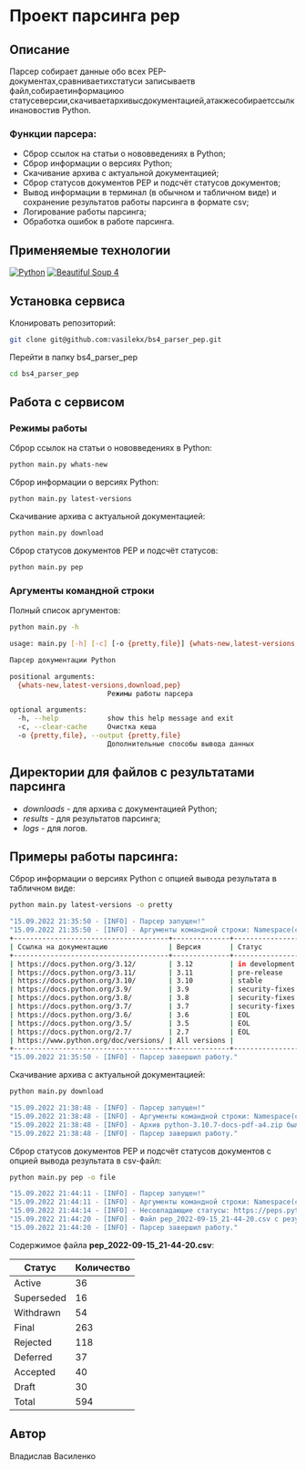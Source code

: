 # Проект парсинга pep

## Описание
Парсер собирает данные обо всех PEP-документах,сравниваетихстатуси записываетв файл,собираетинформациюо статусеверсии,скачиваетархивысдокументацией,атакжесобираетссылкинановостив Python.

### Функции парсера:

* Сброр ссылок на статьи о нововведениях в Python;
* Сброр информации о версиях Python;
* Скачивание архива с актуальной документацией;
* Сброр статусов документов PEP и подсчёт статусов документов;
* Вывод информации в терминал (в обычном и табличном виде) и сохранение результатов работы парсинга в формате csv;
* Логирование работы парсинга;
* Обработка ошибок в работе парсинга.

## Применяемые технологии

[![Python](https://img.shields.io/badge/Python-3.7-blue?style=flat-square&logo=Python&logoColor=3776AB&labelColor=d0d0d0)](https://www.python.org/)
[![Beautiful Soup 4](https://img.shields.io/badge/BeautifulSoup-4.9.3-blue?style=flat-square&labelColor=d0d0d0)](https://beautiful-soup-4.readthedocs.io)

## Установка сервиса

Клонировать репозиторий:
```bash
git clone git@github.com:vasilekx/bs4_parser_pep.git
```

Перейти в папку bs4_parser_pep 
```bash
cd bs4_parser_pep
```

## Работа с сервисом

### Режимы работы
Сброр ссылок на статьи о нововведениях в Python:
```bash
python main.py whats-new
```
Сброр информации о версиях Python:
```bash
python main.py latest-versions
```
Скачивание архива с актуальной документацией:
```bash
python main.py download
```
Сброр статусов документов PEP и подсчёт статусов:
```bash
python main.py pep
```

### Аргументы командной строки
Полный список аргументов:
```bash
python main.py -h
```
```bash
usage: main.py [-h] [-c] [-o {pretty,file}] {whats-new,latest-versions,download,pep}

Парсер документации Python

positional arguments:
  {whats-new,latest-versions,download,pep}
                        Режимы работы парсера

optional arguments:
  -h, --help            show this help message and exit
  -c, --clear-cache     Очистка кеша
  -o {pretty,file}, --output {pretty,file}
                        Дополнительные способы вывода данных
```

## Директории для файлов с результатами парсинга
* _downloads_ - для архива с документацией Python;
* _results_ - для результатов парсинга;
* _logs_ - для логов.

## Примеры работы парсинга:
Сброр информации о версиях Python с опцией вывода результата в табличном виде:
```bash
python main.py latest-versions -o pretty
```
```bash
"15.09.2022 21:35:50 - [INFO] - Парсер запущен!"
"15.09.2022 21:35:50 - [INFO] - Аргументы командной строки: Namespace(clear_cache=False, mode='latest-versions', output='pretty')"
+--------------------------------------+--------------+----------------+
| Ссылка на документацию               | Версия       | Статус         |
+--------------------------------------+--------------+----------------+
| https://docs.python.org/3.12/        | 3.12         | in development |
| https://docs.python.org/3.11/        | 3.11         | pre-release    |
| https://docs.python.org/3.10/        | 3.10         | stable         |
| https://docs.python.org/3.9/         | 3.9          | security-fixes |
| https://docs.python.org/3.8/         | 3.8          | security-fixes |
| https://docs.python.org/3.7/         | 3.7          | security-fixes |
| https://docs.python.org/3.6/         | 3.6          | EOL            |
| https://docs.python.org/3.5/         | 3.5          | EOL            |
| https://docs.python.org/2.7/         | 2.7          | EOL            |
| https://www.python.org/doc/versions/ | All versions |                |
+--------------------------------------+--------------+----------------+
"15.09.2022 21:35:50 - [INFO] - Парсер завершил работу."
```

Скачивание архива с актуальной документацией:
```bash
python main.py download
```
```bash
"15.09.2022 21:38:48 - [INFO] - Парсер запущен!"
"15.09.2022 21:38:48 - [INFO] - Аргументы командной строки: Namespace(clear_cache=False, mode='download', output=None)"
"15.09.2022 21:38:48 - [INFO] - Архив python-3.10.7-docs-pdf-a4.zip был загружен и сохранён: /Users/your_user/Documents/bs4_parser_pep/src/downloads/python-3.10.7-docs-pdf-a4.zip"
"15.09.2022 21:38:48 - [INFO] - Парсер завершил работу."
```

Сброр статусов документов PEP и подсчёт статусов документов с опцией вывода результата в csv-файл:
```bash
python main.py pep -o file
```
```bash
"15.09.2022 21:44:11 - [INFO] - Парсер запущен!"
"15.09.2022 21:44:11 - [INFO] - Аргументы командной строки: Namespace(clear_cache=False, mode='pep', output='file')"
"15.09.2022 21:44:14 - [INFO] - Несовпадающие статусы: https://peps.python.org/pep-0401 Статус в карточке: April Fool! Ожидаемые статусы: ['Rejected'] "
"15.09.2022 21:44:20 - [INFO] - Файл pep_2022-09-15_21-44-20.csv с результатами был сохранён: /Users/your_user/Documents/bs4_parser_pep/src/results/pep_2022-09-15_21-44-20.csv"
"15.09.2022 21:44:20 - [INFO] - Парсер завершил работу."
```
Содержимое файла **pep_2022-09-15_21-44-20.csv**:

|Статус    | Количество |
|----------|------------|
|Active    | 36         |
|Superseded| 16         |
|Withdrawn | 54         |
|Final     | 263        |
|Rejected  | 118        |
|Deferred  | 37         |
|Accepted  | 40         |
|Draft     | 30         |
|Total     | 594        |


## Автор
Владислав Василенко
